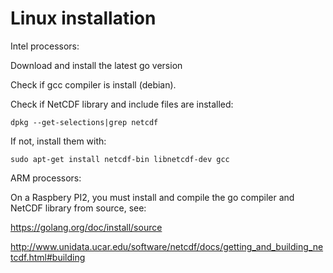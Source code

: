 # Linux installation

Intel processors:

Download and install the latest go version

Check if gcc compiler is install (debian).

Check if NetCDF library and include files are installed:
````
dpkg --get-selections|grep netcdf
````

If not, install them with:
````
sudo apt-get install netcdf-bin libnetcdf-dev gcc
````

ARM processors:

On a Raspbery PI2, you  must install and compile the go compiler and NetCDF library from source, see:

https://golang.org/doc/install/source

http://www.unidata.ucar.edu/software/netcdf/docs/getting_and_building_netcdf.html#building
